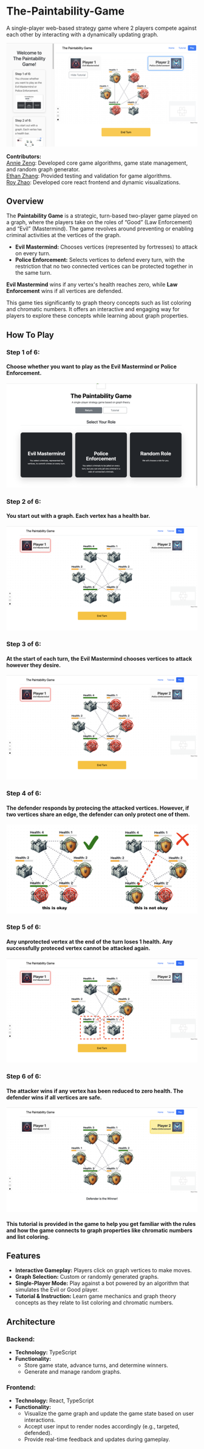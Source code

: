 # The-Paintability-Game

A single-player web-based strategy game where 2 players compete against each other by interacting with a dynamically updating graph.

![demo](demo.png)

**Contributors:**  
[Annie Zeng](https://github.com/wolfywolf7890): Developed core game algorithms, game state management, and random graph generator.  
[Ethan Zhang](https://github.com/): Provided testing and validation for game algorithms.  
[Roy Zhao](https://github.com/JiaqiZhao2004): Developed core react frontend and dynamic visualizations.  

## Overview

The **Paintability Game** is a strategic, turn-based two-player game played on a graph, where the players take on the roles of “Good” (Law Enforcement) and “Evil” (Mastermind). The game revolves around preventing or enabling criminal activities at the vertices of the graph.

- **Evil Mastermind:** Chooses vertices (represented by fortresses) to attack on every turn.
- **Police Enforcement:** Selects vertices to defend every turn, with the restriction that no two connected vertices can be protected together in the same turn.

**Evil Mastermind** wins if any vertex's health reaches zero, while **Law Enforcement** wins if all vertices are defended.

This game ties significantly to graph theory concepts such as list coloring and chromatic numbers. It offers an interactive and engaging way for players to explore these concepts while learning about graph properties.

## How To Play
### Step 1 of 6:
#### Choose whether you want to play as the Evil Mastermind or Police Enforcement.
![Step 1](frontend-react/src/assets/tutorial/01.png)

### Step 2 of 6:
#### You start out with a graph. Each vertex has a health bar.
![Step 2](frontend-react/src/assets/tutorial/02.png)

### Step 3 of 6:
#### At the start of each turn, the Evil Mastermind chooses vertices to attack however they desire.
![Step 3](frontend-react/src/assets/tutorial/03.png)

### Step 4 of 6:
#### The defender responds by protecing the attacked vertices. However, if two vertices share an edge, the defender can only protect one of them.
![Step 4](frontend-react/src/assets/tutorial/04.png)

### Step 5 of 6:
#### Any unprotected vertex at the end of the turn loses 1 health. Any successfully proteced vertex cannot be attacked again.
![Step 5](frontend-react/src/assets/tutorial/05.png)

### Step 6 of 6:
#### The attacker wins if any vertex has been reduced to zero health. The defender wins if all vertices are safe.
![Step 6](frontend-react/src/assets/tutorial/06.png)

#### This tutorial is provided in the game to help you get familiar with the rules and how the game connects to graph properties like chromatic numbers and list coloring.

## Features

- **Interactive Gameplay:** Players click on graph vertices to make moves.
- **Graph Selection:** Custom or randomly generated graphs.
- **Single-Player Mode:** Play against a bot powered by an algorithm that simulates the Evil or Good player.
- **Tutorial & Instruction:** Learn game mechanics and graph theory concepts as they relate to list coloring and chromatic numbers.

## Architecture

### Backend:

- **Technology:** TypeScript 
- **Functionality:**
  - Store game state, advance turns, and determine winners.
  - Generate and manage random graphs.

### Frontend:

- **Technology:** React, TypeScript
- **Functionality:**
  - Visualize the game graph and update the game state based on user interactions.
  - Accept user input to render nodes accordingly (e.g., targeted, defended).
  - Provide real-time feedback and updates during gameplay.
